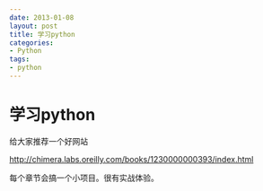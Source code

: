 ```yaml
---
date: 2013-01-08
layout: post
title: 学习python
categories:
- Python
tags:
- python
---
```


# 学习python

给大家推荐一个好网站

http://chimera.labs.oreilly.com/books/1230000000393/index.html

每个章节会搞一个小项目。很有实战体验。
